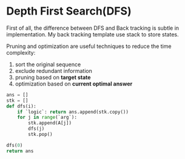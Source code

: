 # Depth First Search(DFS)

First of all, the difference between DFS and Back tracking is subtle in implementation.
My back tracking template use stack to store states.

Pruning and optimization are useful techniques to reduce the time complexity:

1. sort the original sequence
2. exclude redundant information
3. pruning based on **target state**
4. optimization based on **current optimal answer**

``` py
ans = []
stk = []
def dfs(i):
    if `logic`: return ans.append(stk.copy())
    for j in range(`arg`):
        stk.append(A[j])
        dfs(j)
        stk.pop()

dfs(0)
return ans
```